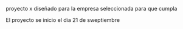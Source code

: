 proyecto x diseñado para la empresa seleccionada para que cumpla 

El proyecto se inicio el dia 21 de sweptiembre 
